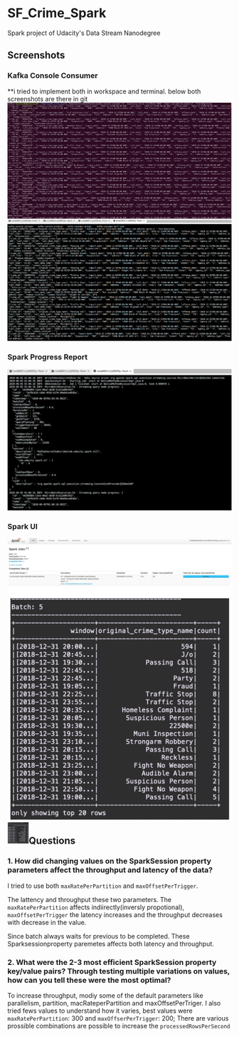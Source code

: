 # SF_Crime_Spark
Spark project of Udacity's Data Stream Nanodegree

## Screenshots

### Kafka Console Consumer
**i tried to implement both in workspace and terminal. below both screenshots are there in git
![kafka-console-local](https://github.com/bsivanantham/SF_Crime_Spark/blob/master/images/kafka-consumer-console.png)
![kafka-console-workspace](https://github.com/bsivanantham/SF_Crime_Spark/blob/master/images/Terminal-%20kafakaconsusmerConsole.png)

### Spark Progress Report
![progress-report](https://github.com/bsivanantham/SF_Crime_Spark/blob/master/images/dataStrean.png)

### Spark UI
![spark-ui](https://github.com/bsivanantham/SF_Crime_Spark/blob/master/images/SparkUI.png)
![spark-ui](https://github.com/bsivanantham/SF_Crime_Spark/blob/master/images/output.png)
<a href="url"><img src="https://github.com/bsivanantham/SF_Crime_Spark/blob/master/images/output.png" align="left" height="48" width="48" ></a>

## Questions

### 1. How did changing values on the SparkSession property parameters affect the throughput and latency of the data?


I tried to use both `maxRatePerPartition` and `maxOffsetPerTrigger`. 

The lattency and throughput these two parameters. The `maxRatePerPartition` affects indiirectly(inversly propotional), `maxOffsetPerTrigger` the latency increases and the throughput decreases with decrease in the value.

Since batch always waits for previous to be completed. These Sparksessionproperty paremetes affects both latency and throughput.

### 2. What were the 2-3 most efficient SparkSession property key/value pairs? Through testing multiple variations on values, how can you tell these were the most optimal?

To increase throughput, modiy some of the default parameters like parallelism, partition, macRateperPartition and maxOffsetPerTriger. I also tried fews values to understand how it varies, best values were `maxRatePerPartition`: 300 and `maxOffserPerTrigger`: 200; There are various prossible combinations are possible to increase the `processedRowsPerSecond`